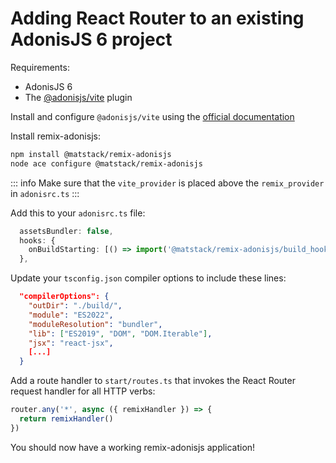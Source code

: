 # Adding React Router to an existing AdonisJS 6 project

Requirements:
- AdonisJS 6
- The [@adonisjs/vite](https://github.com/adonisjs/vite) plugin

Install and configure `@adonisjs/vite` using the [official documentation](https://docs.adonisjs.com/guides/experimental-vite#installation)

Install remix-adonisjs:
``` bash
npm install @matstack/remix-adonisjs
node ace configure @matstack/remix-adonisjs
```

::: info
Make sure that the `vite_provider` is placed above the `remix_provider` in `adonisrc.ts`
:::

Add this to your `adonisrc.ts` file:
``` typescript
  assetsBundler: false,
  hooks: {
    onBuildStarting: [() => import('@matstack/remix-adonisjs/build_hook')],
  },
```

Update your `tsconfig.json` compiler options to include these lines:
``` json
  "compilerOptions": {
    "outDir": "./build/",
    "module": "ES2022",
    "moduleResolution": "bundler",
    "lib": ["ES2019", "DOM", "DOM.Iterable"],
    "jsx": "react-jsx",
    [...]
  }
```

Add a route handler to `start/routes.ts` that invokes the React Router request handler for all HTTP verbs:
``` typescript
router.any('*', async ({ remixHandler }) => {
  return remixHandler()
})

```

You should now have a working remix-adonisjs application!
